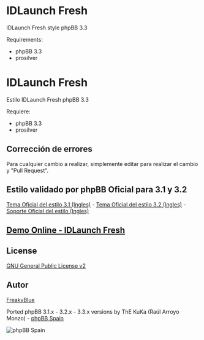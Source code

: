 IDLaunch Fresh 
=========================

IDLaunch Fresh style phpBB 3.3

Requirements:
- phpBB 3.3
- prosilver

IDLaunch Fresh
==========================

Estilo IDLaunch Fresh phpBB 3.3

Requiere:
- phpBB 3.3
- prosilver

## Corrección de errores
Para cualquier cambio a realizar, simplemente editar para realizar el cambio y "Pull Request".

## Estilo validado por phpBB Oficial para 3.1 y 3.2
[Tema Oficial del estilo 3.1 (Ingles)](https://www.phpbb.com/community/viewtopic.php?f=531&t=2314506) - 
[Tema Oficial del estilo 3.2 (Ingles)](https://www.phpbb.com/community/viewtopic.php?f=531&t=2314506) - 
[Soporte Oficial del estilo (Ingles)](https://www.phpbb.com/customise/db/style/idlaunch_fresh_2/support)

## [Demo Online - IDLaunch Fresh](https://www.phpbb-es.com/styles/demo/#idlaunch_fresh)

## License
[GNU General Public License v2](http://opensource.org/licenses/GPL-2.0)

## Autor
[FreakyBlue](https://www.phpbb.com/community/memberlist.php?mode=viewprofile&u=680545)

Ported phpBB 3.1.x - 3.2.x - 3.3.x versions by ThE KuKa (Raúl Arroyo Monzo) - [phpBB Spain](https://www.phpbb-es.com)

![phpBB Spain](https://www.phpbb-es.com/images/logo_new_small.png) 

